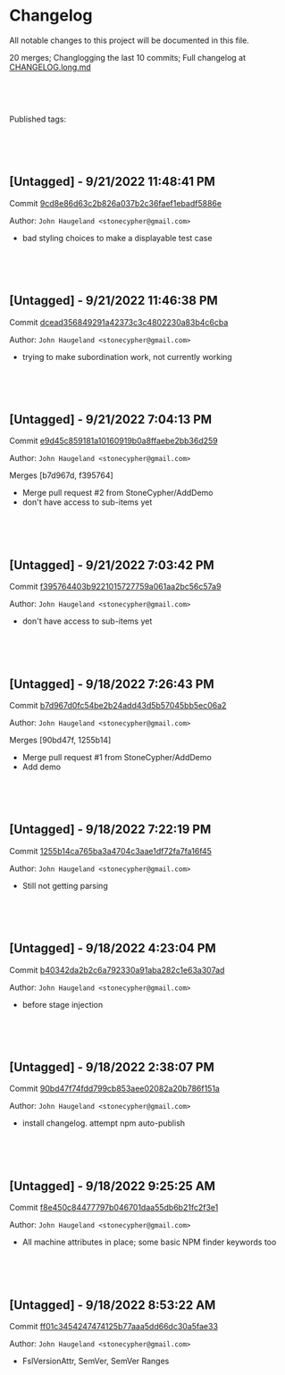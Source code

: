 # Changelog

All notable changes to this project will be documented in this file.

20 merges; Changlogging the last 10 commits; Full changelog at [CHANGELOG.long.md](CHANGELOG.long.md)



&nbsp;

&nbsp;

Published tags:







&nbsp;

&nbsp;

## [Untagged] - 9/21/2022 11:48:41 PM

Commit [9cd8e86d63c2b826a037b2c36faef1ebadf5886e](https://github.com/StoneCypher/jssm/commit/9cd8e86d63c2b826a037b2c36faef1ebadf5886e)

Author: `John Haugeland <stonecypher@gmail.com>`

  * bad styling choices to make a displayable test case




&nbsp;

&nbsp;

## [Untagged] - 9/21/2022 11:46:38 PM

Commit [dcead356849291a42373c3c4802230a83b4c6cba](https://github.com/StoneCypher/jssm/commit/dcead356849291a42373c3c4802230a83b4c6cba)

Author: `John Haugeland <stonecypher@gmail.com>`

  * trying to make subordination work, not currently working




&nbsp;

&nbsp;

## [Untagged] - 9/21/2022 7:04:13 PM

Commit [e9d45c859181a10160919b0a8ffaebe2bb36d259](https://github.com/StoneCypher/jssm/commit/e9d45c859181a10160919b0a8ffaebe2bb36d259)

Author: `John Haugeland <stonecypher@gmail.com>`

Merges [b7d967d, f395764]

  * Merge pull request #2 from StoneCypher/AddDemo
  * don't have access to sub-items yet




&nbsp;

&nbsp;

## [Untagged] - 9/21/2022 7:03:42 PM

Commit [f395764403b9221015727759a061aa2bc56c57a9](https://github.com/StoneCypher/jssm/commit/f395764403b9221015727759a061aa2bc56c57a9)

Author: `John Haugeland <stonecypher@gmail.com>`

  * don't have access to sub-items yet




&nbsp;

&nbsp;

## [Untagged] - 9/18/2022 7:26:43 PM

Commit [b7d967d0fc54be2b24add43d5b57045bb5ec06a2](https://github.com/StoneCypher/jssm/commit/b7d967d0fc54be2b24add43d5b57045bb5ec06a2)

Author: `John Haugeland <stonecypher@gmail.com>`

Merges [90bd47f, 1255b14]

  * Merge pull request #1 from StoneCypher/AddDemo
  * Add demo




&nbsp;

&nbsp;

## [Untagged] - 9/18/2022 7:22:19 PM

Commit [1255b14ca765ba3a4704c3aae1df72fa7fa16f45](https://github.com/StoneCypher/jssm/commit/1255b14ca765ba3a4704c3aae1df72fa7fa16f45)

Author: `John Haugeland <stonecypher@gmail.com>`

  * Still not getting parsing




&nbsp;

&nbsp;

## [Untagged] - 9/18/2022 4:23:04 PM

Commit [b40342da2b2c6a792330a91aba282c1e63a307ad](https://github.com/StoneCypher/jssm/commit/b40342da2b2c6a792330a91aba282c1e63a307ad)

Author: `John Haugeland <stonecypher@gmail.com>`

  * before stage injection




&nbsp;

&nbsp;

## [Untagged] - 9/18/2022 2:38:07 PM

Commit [90bd47f74fdd799cb853aee02082a20b786f151a](https://github.com/StoneCypher/jssm/commit/90bd47f74fdd799cb853aee02082a20b786f151a)

Author: `John Haugeland <stonecypher@gmail.com>`

  * install changelog.  attempt npm auto-publish




&nbsp;

&nbsp;

## [Untagged] - 9/18/2022 9:25:25 AM

Commit [f8e450c84477797b046701daa55db6b21fc2f3e1](https://github.com/StoneCypher/jssm/commit/f8e450c84477797b046701daa55db6b21fc2f3e1)

Author: `John Haugeland <stonecypher@gmail.com>`

  * All machine attributes in place; some basic NPM finder keywords too




&nbsp;

&nbsp;

## [Untagged] - 9/18/2022 8:53:22 AM

Commit [ff01c3454247474125b77aaa5dd66dc30a5fae33](https://github.com/StoneCypher/jssm/commit/ff01c3454247474125b77aaa5dd66dc30a5fae33)

Author: `John Haugeland <stonecypher@gmail.com>`

  * FslVersionAttr, SemVer, SemVer Ranges